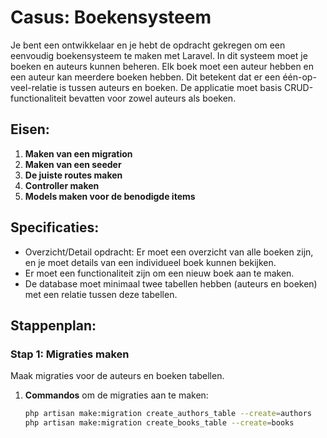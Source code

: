 # Casus: Boekensysteem

Je bent een ontwikkelaar en je hebt de opdracht gekregen om een eenvoudig boekensysteem te maken met Laravel. In dit systeem moet je boeken en auteurs kunnen beheren. Elk boek moet een auteur hebben en een auteur kan meerdere boeken hebben. Dit betekent dat er een één-op-veel-relatie is tussen auteurs en boeken. De applicatie moet basis CRUD-functionaliteit bevatten voor zowel auteurs als boeken.

## Eisen:
1. **Maken van een migration**
2. **Maken van een seeder**
3. **De juiste routes maken**
4. **Controller maken**
5. **Models maken voor de benodigde items**

## Specificaties:
- Overzicht/Detail opdracht: Er moet een overzicht van alle boeken zijn, en je moet details van een individueel boek kunnen bekijken.
- Er moet een functionaliteit zijn om een nieuw boek aan te maken.
- De database moet minimaal twee tabellen hebben (auteurs en boeken) met een relatie tussen deze tabellen.

## Stappenplan:

### Stap 1: Migraties maken
Maak migraties voor de auteurs en boeken tabellen.

1. **Commandos** om de migraties aan te maken:
   ```bash
   php artisan make:migration create_authors_table --create=authors
   php artisan make:migration create_books_table --create=books

